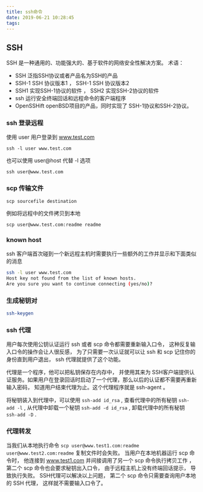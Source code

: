 ```yaml
---
title: ssh命令
date: 2019-06-21 10:28:45
tags:
---
```


## SSH
SSH 是一种通用的、功能强大的、基于软件的网络安全性解决方案。
术语：
- SSH 泛指SSH协议或者产品名为SSH的产品
- SSH-1 SSH 协议版本1 ， SSH-1 SSH 协议版本2
- SSH1 实现SSH-1协议的软件 ， SSH2 实现SSH-2协议的软件
- ssh 运行安全终端回话和远程命令的客户端程序
- OpenSSHift openBSD项目的产品，同时实现了 SSH-1协议和SSH-2协议。

### ssh 登录远程
使用 user 用户登录到 www.test.com
```
ssh -l user www.test.com
```
也可以使用 user@host 代替 -l 选项
```
ssh user@www.test.com
```

### scp 传输文件
```
scp sourcefile destination
```
例如将远程中的文件拷贝到本地
```
scp user@www.test.com:readme readme
```

### known host
ssh 客户端首次碰到一个新远程主机时需要执行一些额外的工作并显示和下面类似的消息
```bash
ssh -l user www.test.com
Host key not found from the list of known hosts.
Are you sure you want to continue connecting (yes/no)?
```

### 生成秘钥对
```bash
ssh-keygen
```

### ssh 代理
用户每次使用公钥认证运行 ssh 或者 scp 命令都需要重新输入口令， 这种反复输入口令的操作会让人很反感， 为了只需要一次认证就可以让 ssh 和 scp 记住你的身份直到用户退出， ssh 代理就提供了这个功能。

代理是一个程序，他可以把私钥保存在内存中， 并使用其来为 SSH客户端提供认证服务。如果用户在登录回话时启动了一个代理，那么以后的认证都不需要再重新输入密码， 知道用户结束代理为止。这个代理程序就是 ssh-agent 。

将秘钥装入到代理中，可以使用 ```ssh-add id_rsa``` , 查看代理中的所有秘钥 ```ssh-add -l``` , 从代理中卸载一个秘钥 ```ssh-add -d id_rsa``` , 卸载代理中的所有秘钥 ```ssh-add -D``` .

### 代理转发
当我们从本地执行命令 ```scp user@www.test1.com:readme user@www.test2.com:readme``` 复制文件时会失败。
当用户在本地机器运行 scp 命令时， 他连接到 www.test1.com 并间接调用了另一个 scp 命令执行拷贝工作 ， 第二个 scp 命令也会要求秘钥出入口令， 由于远程主机上没有终端回话提示， 导致执行失败。 SSH代理可以解决以上问题， 第二个 scp 命令只需要查询用户本地的 SSH 代理， 这样就不需要输入口令了。